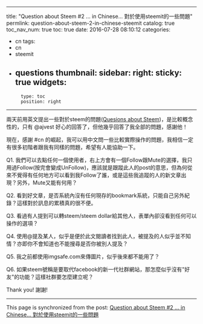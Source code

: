 
---
title: "Question about Steem #2 ... in Chinese... 對於使用steemit的一些問題"
permlink: question-about-steem-2-in-chinese-steemit
catalog: true
toc_nav_num: true
toc: true
date: 2016-07-28 08:10:12
categories:
- cn
tags:
- cn
- steemit
- questions
thumbnail: 
sidebar:
    right:
        sticky: true
widgets:
    -
        type: toc
        position: right
---


<p>兩天前用英文提出一些對於steem的問題(<a href="https://steemit.com/steem/@deanliu/questions-about-steem-welcome-every-answer-and-opinions">Quesions about Steem</a>)，是比較概念性的，只有 @ajvest 好心的回答了，但他幾乎回答了我全部的問題，感謝他！</p>
<p>現在，感謝 #cn 的崛起，我可以用中文問一些比較實際操作的問題，我相信一定有很多初階者跟我有同樣的問題，希望有人能協助一下。</p>
<p>Q1. 我們可以去點任何一個使用者，右上方會有一個Follow跟Mute的選擇，我只用過Follow(按完會變成UnFollow)，應該就是跟蹤此人的post的意思，但為何從來不覺得有任何地方可以看到我Follow了誰，或是這些我追蹤的人的新文章出現？另外，Mute又能有何用？</p>
<p>Q2. 看到好文章，是否系統內沒有任何現存的bookmark系統，只能自己另外紀錄？這樣對於訊息的累積真的很不便。</p>
<p>Q3. 看過有人提到可以轉steem/steem dollar給其他人，表單內卻沒看到任何可以操作的選項？</p>
<p>Q4. 使用@提及某人，似乎是便於此文閱讀者找到此人，被提及的人似乎並不知情？亦即你不會知道也不能搜尋是否你被別人提及？</p>
<p>Q5. 我之前都使用imgsafe.com來傳圖片，似乎後來都不能用了？</p>
<p>Q6. 如果steem號稱是要取代facebook的新一代社群網站，那怎麼似乎沒有&quot;好友&quot;的功能？這樣社群要怎麼建立呢？</p>
<p>Thank you! 謝謝!</p>

- - -

This page is synchronized from the post: [Question about Steem #2 ... in Chinese... 對於使用steemit的一些問題](https://steemit.com/@deanliu/question-about-steem-2-in-chinese-steemit)
